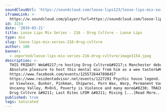 ```yaml
---
soundCloudUrl: 'https://soundcloud.com/loose-lips123/loose-lips-mix-series-216-drvg-cvltvre'
iframeLink: >-
  https://w.soundcloud.com/player/?url=https://soundcloud.com/loose-lips123/loose-lips-mix-series-216-drvg-cvltvre&color=00aabb&auto_play=false&hide_related=false&show_comments=true&show_user=true&show_reposts=false
id: 3154
date: '2019-03-21'
title: Loose Lips Mix Series - 216 - Drvg Cvltvre - Loose Lips
type: mix
slug: loose-lips-mix-series-216-drvg-cvltvre
author: 100
banner:
  - imported/loose-lips-mix-series-216-drvg-cvltvre/image3154.jpeg
description: >-
  THIS FRIDAY! We&#8217;re hosting Drvg Cvltvre&#8217;s Manchester debut!
  Absolute pleasure to host this mental mix from him as a wee taster&#8230;
  https://www.facebook.com/events/1255726447898457
  https://www.residentadvisor.net/events/1227291 Psychic house legend. Releases
  on Viewlexx, Bunker, Pinkman, Shipwrec, Porn Wax, Warp, Permanent Vacation,
  Uncanny Valley, M>O>S, Poverty is Violence and many more&#8230; TRACKLIST:
  Drvg Cvltvre &#8211; Last Rites LFDM &#8211; Mixing [...]Read More...
published: true
tags: Saturated
---
```

